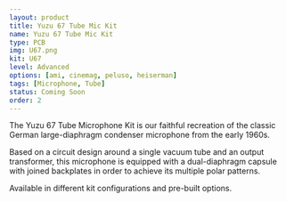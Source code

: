 ```yaml
---
layout: product
title: Yuzu 67 Tube Mic Kit
name: Yuzu 67 Tube Mic Kit
type: PCB
img: U67.png
kit: U67
level: Advanced
options: [ami, cinemag, peluso, heiserman]
tags: [Microphone, Tube]
status: Coming Soon
order: 2
---
```


The Yuzu 67 Tube Microphone Kit is our faithful recreation of the classic German large-diaphragm condenser microphone from the early 1960s.

Based on a circuit design around a single vacuum tube and an output transformer, this microphone is equipped with a dual-diaphragm capsule with joined backplates in order to achieve its multiple polar patterns.

Available in different kit configurations and pre-built options.

